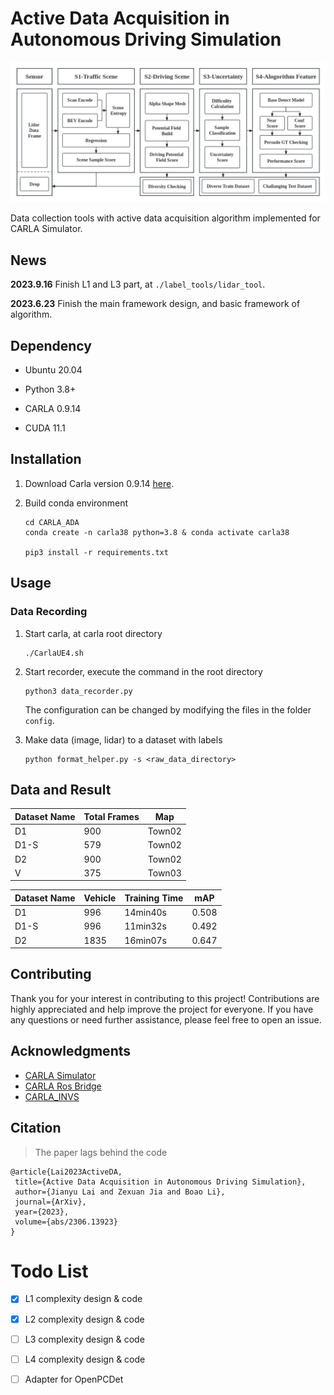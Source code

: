# Active Data Acquisition in Autonomous Driving Simulation

![](images/structure.png)

Data collection tools with active data acquisition algorithm implemented for CARLA Simulator.

## News

**2023.9.16** Finish L1 and L3 part, at ``./label_tools/lidar_tool``.

**2023.6.23** Finish the main framework design, and basic framework of algorithm.

## Dependency

- Ubuntu 20.04

- Python 3.8+

- CARLA 0.9.14

- CUDA 11.1

## Installation

1. Download Carla version 0.9.14 [here](https://github.com/carla-simulator/carla).

2. Build conda environment
   
   ```shell
   cd CARLA_ADA
   conda create -n carla38 python=3.8 & conda activate carla38
   
   pip3 install -r requirements.txt
   ```

## Usage

### Data Recording

1. Start carla, at carla root directory
   
   ```shell
   ./CarlaUE4.sh
   ```

2. Start recorder, execute the command in the root directory
   
   ```shell
   python3 data_recorder.py
   ```
   
   The configuration can be changed by modifying the files in the folder `config`.

3. Make data (image, lidar) to a dataset with labels
   
   ```shell
   python format_helper.py -s <raw_data_directory>
   ```

## Data and Result

| Dataset Name | Total Frames | Map    |
| ------------ | ------------ | ------ |
| D1           | 900          | Town02 |
| D1-S         | 579          | Town02 |
| D2           | 900          | Town02 |
| V            | 375          | Town03 |

| Dataset Name | Vehicle | Training Time | mAP   |
| ------------ | ------- | ------------- | ----- |
| D1           | 996     | 14min40s      | 0.508 |
| D1-S         | 996     | 11min32s      | 0.492 |
| D2           | 1835    | 16min07s      | 0.647 |

## Contributing

Thank you for your interest in contributing to this project! Contributions are highly appreciated and help improve the project for everyone. If you have any questions or need further assistance, please feel free to open an issue.

## Acknowledgments

- [CARLA Simulator](https://carla.org/)
- [CARLA Ros Bridge](https://github.com/carla-simulator/ros-bridge)
- [CARLA_INVS](https://github.com/zijianzhang/CARLA_INVS)

## Citation

> The paper lags behind the code

```
@article{Lai2023ActiveDA,
 title={Active Data Acquisition in Autonomous Driving Simulation},
 author={Jianyu Lai and Zexuan Jia and Boao Li},
 journal={ArXiv},
 year={2023},
 volume={abs/2306.13923}
}
```

# Todo List

- [x] L1 complexity design & code

- [x] L2 complexity design & code

- [ ] L3 complexity design & code

- [ ] L4 complexity design & code

- [ ] Adapter for OpenPCDet
